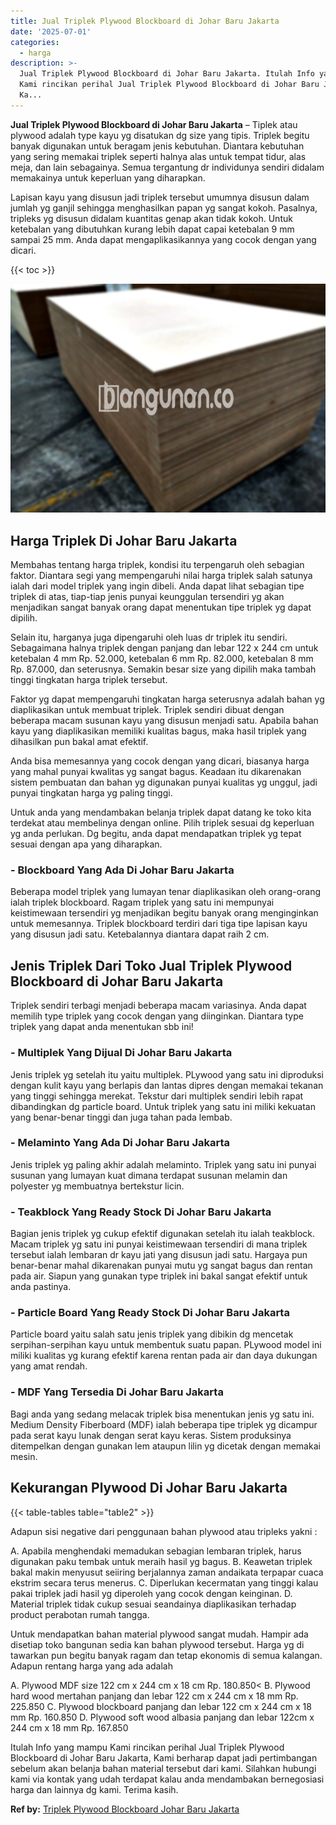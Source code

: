 ```yaml
---
title: Jual Triplek Plywood Blockboard di Johar Baru Jakarta
date: '2025-07-01'
categories:
  - harga
description: >-
  Jual Triplek Plywood Blockboard di Johar Baru Jakarta. Itulah Info yang mampu
  Kami rincikan perihal Jual Triplek Plywood Blockboard di Johar Baru Jakarta,
  Ka...
---
```


**Jual Triplek Plywood Blockboard di Johar Baru Jakarta** – Tiplek atau plywood adalah type kayu yg disatukan dg size yang tipis. Triplek begitu banyak digunakan untuk beragam jenis kebutuhan. Diantara kebutuhan yang sering memakai triplek seperti halnya alas untuk tempat tidur, alas meja, dan lain sebagainya. Semua tergantung dr individunya sendiri didalam memakainya untuk keperluan yang diharapkan.

Lapisan kayu yang disusun jadi triplek tersebut umumnya disusun dalam jumlah yg ganjil sehingga menghasilkan papan yg sangat kokoh. Pasalnya, tripleks yg disusun didalam kuantitas genap akan tidak kokoh. Untuk ketebalan yang dibutuhkan kurang lebih dapat capai ketebalan 9 mm sampai 25 mm. Anda dapat mengaplikasikannya yang cocok dengan yang dicari.

{{< toc >}}

![Jual Triplek Plywood Blockboard di Johar Baru Jakarta](/images/jual-triplek-murah-38.png)

## Harga Triplek Di Johar Baru Jakarta

Membahas tentang harga triplek, kondisi itu terpengaruh oleh sebagian faktor. Diantara segi yang mempengaruhi nilai harga triplek salah satunya ialah dari model triplek yang ingin dibeli. Anda dapat lihat sebagian tipe triplek di atas, tiap-tiap jenis punyai keunggulan tersendiri yg akan menjadikan sangat banyak orang dapat menentukan tipe triplek yg dapat dipilih.

Selain itu, harganya juga dipengaruhi oleh luas dr triplek itu sendiri. Sebagaimana halnya triplek dengan panjang dan lebar 122 x 244 cm untuk ketebalan 4 mm Rp. 52.000, ketebalan 6 mm Rp. 82.000, ketebalan 8 mm Rp. 87.000, dan seterusnya. Semakin besar size yang dipilih maka tambah tinggi tingkatan harga triplek tersebut.

Faktor yg dapat mempengaruhi tingkatan harga seterusnya adalah bahan yg diaplikasikan untuk membuat triplek. Triplek sendiri dibuat dengan beberapa macam susunan kayu yang disusun menjadi satu. Apabila bahan kayu yang diaplikasikan memiliki kualitas bagus, maka hasil triplek yang dihasilkan pun bakal amat efektif.

Anda bisa memesannya yang cocok dengan yang dicari, biasanya harga yang mahal punyai kwalitas yg sangat bagus. Keadaan itu dikarenakan sistem pembuatan dan bahan yg digunakan punyai kualitas yg unggul, jadi punyai tingkatan harga yg paling tinggi.

Untuk anda yang mendambakan belanja triplek dapat datang ke toko kita terdekat atau membelinya dengan online. Pilih triplek sesuai dg keperluan yg anda perlukan. Dg begitu, anda dapat mendapatkan triplek yg tepat sesuai dengan apa yang diharapkan.

### \- Blockboard Yang Ada Di Johar Baru Jakarta

Beberapa model triplek yang lumayan tenar diaplikasikan oleh orang-orang ialah triplek blockboard. Ragam triplek yang satu ini mempunyai keistimewaan tersendiri yg menjadikan begitu banyak orang menginginkan untuk memesannya. Triplek blockboard terdiri dari tiga tipe lapisan kayu yang disusun jadi satu. Ketebalannya diantara dapat raih 2 cm.

## Jenis Triplek Dari Toko Jual Triplek Plywood Blockboard di Johar Baru Jakarta

Triplek sendiri terbagi menjadi beberapa macam variasinya. Anda dapat memilih type triplek yang cocok dengan yang diinginkan. Diantara type triplek yang dapat anda menentukan sbb ini!

### \- Multiplek Yang Dijual Di Johar Baru Jakarta

Jenis triplek yg setelah itu yaitu multiplek. PLywood yang satu ini diproduksi dengan kulit kayu yang berlapis dan lantas dipres dengan memakai tekanan yang tinggi sehingga merekat. Tekstur dari multiplek sendiri lebih rapat dibandingkan dg particle board. Untuk triplek yang satu ini miliki kekuatan yang benar-benar tinggi dan juga tahan pada lembab.

### \- Melaminto Yang Ada Di Johar Baru Jakarta

Jenis triplek yg paling akhir adalah melaminto. Triplek yang satu ini punyai susunan yang lumayan kuat dimana terdapat susunan melamin dan polyester yg membuatnya bertekstur licin.

### \- Teakblock Yang Ready Stock Di Johar Baru Jakarta

Bagian jenis triplek yg cukup efektif digunakan setelah itu ialah teakblock. Macam triplek yg satu ini punyai keistimewaan tersendiri di mana triplek tersebut ialah lembaran dr kayu jati yang disusun jadi satu. Hargaya pun benar-benar mahal dikarenakan punyai mutu yg sangat bagus dan rentan pada air. Siapun yang gunakan type triplek ini bakal sangat efektif untuk anda pastinya.

### \- Particle Board Yang Ready Stock Di Johar Baru Jakarta

Particle board yaitu salah satu jenis triplek yang dibikin dg mencetak serpihan-serpihan kayu untuk membentuk suatu papan. PLywood model ini miliki kualitas yg kurang efektif karena rentan pada air dan daya dukungan yang amat rendah.

### \- MDF Yang Tersedia Di Johar Baru Jakarta

Bagi anda yang sedang melacak triplek bisa menentukan jenis yg satu ini. Medium Density Fiberboard (MDF) ialah beberapa tipe triplek yg dicampur pada serat kayu lunak dengan serat kayu keras. Sistem produksinya ditempelkan dengan gunakan lem ataupun lilin yg dicetak dengan memakai mesin.

## Kekurangan Plywood Di Johar Baru Jakarta

{{< table-tables table="table2" >}}

Adapun sisi negative dari penggunaan bahan plywood atau tripleks yakni :

A. Apabila menghendaki memadukan sebagian lembaran triplek, harus digunakan paku tembak untuk meraih hasil yg bagus. B. Keawetan triplek bakal makin menyusut seiiring berjalannya zaman andaikata terpapar cuaca ekstrim secara terus menerus. C. Diperlukan kecermatan yang tinggi kalau pakai triplek jadi hasil yg diperoleh yang cocok dengan keinginan. D. Material triplek tidak cukup sesuai seandainya diaplikasikan terhadap product perabotan rumah tangga.

Untuk mendapatkan bahan material plywood sangat mudah. Hampir ada disetiap toko bangunan sedia kan bahan plywood tersebut. Harga yg di tawarkan pun begitu banyak ragam dan tetap ekonomis di semua kalangan. Adapun rentang harga yang ada adalah

A. Plywood MDF size 122 cm x 244 cm x 18 cm Rp. 180.850< B. Plywood hard wood mertahan panjang dan lebar 122 cm x 244 cm x 18 mm Rp. 225.850 C. Plywood blockboard panjang dan lebar 122 cm x 244 cm x 18 mm Rp. 160.850 D. Plywood soft wood albasia panjang dan lebar 122cm x 244 cm x 18 mm Rp. 167.850

Itulah Info yang mampu Kami rincikan perihal Jual Triplek Plywood Blockboard di Johar Baru Jakarta, Kami berharap dapat jadi pertimbangan sebelum akan belanja bahan material tersebut dari kami. Silahkan hubungi kami via kontak yang udah terdapat kalau anda mendambakan bernegosiasi harga dan lainnya dg kami. Terima kasih.

**Ref by:** [Triplek Plywood Blockboard Johar Baru Jakarta](https://id.wikipedia.org/wiki/Triplek)
